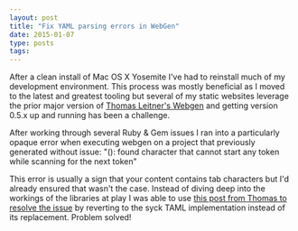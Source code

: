 ```yaml
---
layout: post
title: "Fix YAML parsing errors in WebGen"
date: 2015-01-07
type: posts
tags:
---
```

After a clean install of Mac OS X Yosemite I've had to reinstall much of my development environment. This process was mostly beneficial as I moved to the latest and greatest tooling but several of my static websites leverage the prior major version of [Thomas Leitner's Webgen](http://webgen.gettalong.org/index.html) and getting version 0.5.x up and running has been a challenge.

After working through several Ruby & Gem issues I ran into a particularly opaque error when executing webgen on a project that previously generated without issue: "(<unknown>): found character that cannot start any token while scanning for the next token"

This error is usually a sign that your content contains tab characters but I'd already ensured that wasn't the case.  Instead of diving deep into the workings of the libraries at play I was able to use [this post from Thomas to resolve the issue](https://groups.google.com/d/msg/webgen-users/wYYWrwljJ1Y/Q8G4SzG_lEcJ) by reverting to the syck TAML implementation instead of its replacement.  Problem solved!
